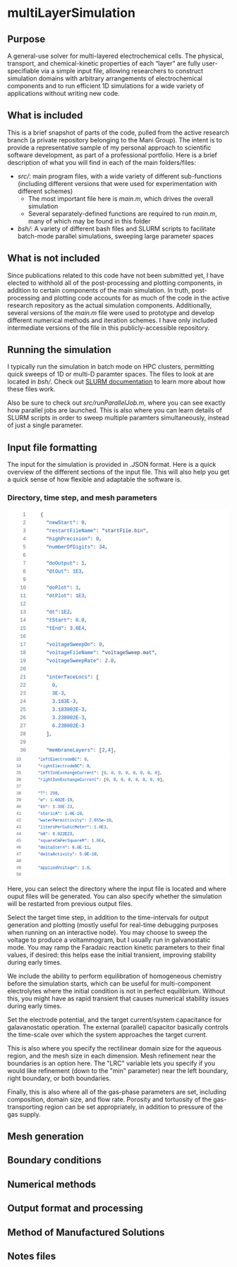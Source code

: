 # multiLayerSimulation

## Purpose

A general-use solver for multi-layered electrochemical cells. The physical, transport, and chemical-kinetic properties of each “layer” are fully user-specifiable via a simple input file, allowing researchers to construct simulation domains with arbitrary arrangements of electrochemical components and to run efficient 1D simulations for a wide variety of applications without writing new code.

## What is included

This is a brief snapshot of parts of the code, pulled from the active research branch (a private repository belonging to the Mani Group). The intent is to provide a representative sample of my personal approach to scientific software development, as part of a professional portfolio. Here is a brief description of what you will find in each of the main folders/files:

- *src/*: main program files, with a wide variety of different sub-functions (including different versions that were used for experimentation with different schemes)
  - The most important file here is *main.m*, which drives the overall simulation
  - Several separately-defined functions are required to run *main.m*, many of which may be found in this folder
- *bsh/*: A variety of different bash files and SLURM scripts to facilitate batch-mode parallel simulations, sweeping large parameter spaces

## What is not included

Since publications related to this code have not been submitted yet, I have elected to withhold all of the post-processing and plotting components, in addition to certain components of the main simulation. In truth, post-processing and plotting code accounts for as much of the code in the active research repository as the actual simulation components. Additionally, several versions of the *main.m* file were used to prototype and develop different numerical methods and iteration schemes. I have only included intermediate versions of the file in this publicly-accessible repository.

## Running the simulation

I typically run the simulation in batch mode on HPC clusters, permitting quick sweeps of 1D or multi-D paramter spaces. The files to look at are located in *bsh/*. Check out [SLURM documentation](https://slurm.schedmd.com/documentation.html) to learn more about how these files work.

Also be sure to check out *src/runParallelJob.m*, where you can see exactly how parallel jobs are launched. This is also where you can learn details of SLURM scripts in order to sweep multiple paramters simultaneously, instead of just a single parameter.

## Input file formatting

The input for the simulation is provided in .JSON format. Here is a quick overview of the different sections of the input file. This will also help you get a quick sense of how flexible and adaptable the software is.

### Directory, time step, and mesh parameters

![Input file sample image 1!](/inputFileImages/input_1.png "Sample input file, figure 1.") ![Input file sample image 2!](/inputFileImages/input_2.png "Sample input file, figure 2.")

Here, you can select the directory where the input file is located and where ouput files will be generated. You can also specify whether the simulation will be restarted from previous output files.

Select the target time step, in addition to the time-intervals for output generation and plotting (mostly useful for real-time debugging purposes when running on an interactive node). You may choose to sweep the voltage to produce a voltammogram, but I usually run in galvanostatic mode. You may ramp the Faradaic reaction kinetic parameters to their final values, if desired: this helps ease the initial transient, improving stability during early times.

We include the ability to perform equilibration of homogeneous chemistry before the simulation starts, which can be useful for multi-component electrolytes where the initial condition is not in perfect equilibrium. Without this, you might have as rapid transient that causes numerical stability issues during early times.

Set the electrode potential, and the target current/system capacitance for galavanostatic operation. The external (parallel) capacitor basically controls the time-scale over which the system approaches the target current.

This is also where you specify the rectilinear domain size for the aqueous region, and the mesh size in each dimension. Mesh refinement near the boundaries is an option here. The "LRC" variable lets you specify if you would like refinement (down to the "min" parameter) near the left boundary, right boundary, or both boundaries.

Finally, this is also where all of the gas-phase parameters are set, including composition, domain size, and flow rate. Porosity and tortuosity of the gas-transporting region can be set appropriately, in addition to pressure of the gas supply.

## Mesh generation

## Boundary conditions

## Numerical methods

## Output format and processing

## Method of Manufactured Solutions

## Notes files

##
